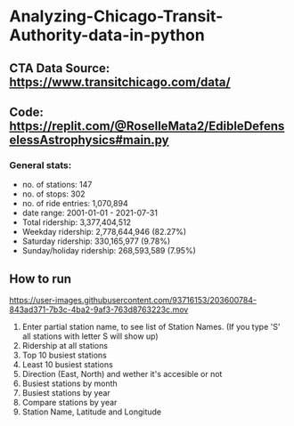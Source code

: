 # Analyzing-Chicago-Transit-Authority-data-in-python

## CTA Data Source: https://www.transitchicago.com/data/
## Code: https://replit.com/@RoselleMata2/EdibleDefenselessAstrophysics#main.py

### General stats:
  - no. of stations: 147
  - no. of stops: 302
  - no. of ride entries: 1,070,894
  - date range: 2001-01-01 - 2021-07-31
  - Total ridership: 3,377,404,512
  - Weekday ridership: 2,778,644,946 (82.27%)
  - Saturday ridership: 330,165,977 (9.78%)
  - Sunday/holiday ridership: 268,593,589 (7.95%)

## How to run
https://user-images.githubusercontent.com/93716153/203600784-843ad371-7b3c-4ba2-9af3-763d8763223c.mov


1. Enter partial station name, to see list of Station Names. (If you type 'S' all stations with letter S will show up)
2. Ridership at all stations 
3. Top 10 busiest stations
4. Least 10 busiest stations
5. Direction (East, North) and wether it's accesible or not
6. Busiest stations by month
7. Busiest stations by year
8. Compare stations by year
9. Station Name, Latitude and Longitude
